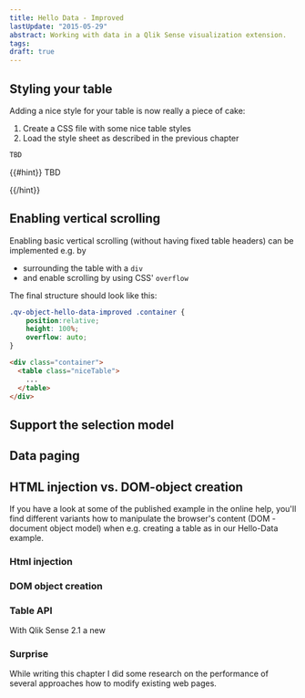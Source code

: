 ```yaml
---
title: Hello Data - Improved
lastUpdate: "2015-05-29"
abstract: Working with data in a Qlik Sense visualization extension.
tags:
draft: true
---
```


## Styling your table
Adding a nice style for your table is now really a piece of cake:

1. Create a CSS file with some nice table styles
2. Load the style sheet as described in the previous chapter

```css
TBD

```

{{#hint}}
TBD
	
{{/hint}}

## Enabling vertical scrolling

Enabling basic vertical scrolling (without having fixed table headers) can be implemented e.g. by

* surrounding the table with a `div`
* and enable scrolling by using CSS' `overflow`

The final structure should look like this:

```css 
.qv-object-hello-data-improved .container {
	position:relative;
	height: 100%;
	overflow: auto;
}
```

```html
<div class="container">
  <table class="niceTable">
  	...
  </table>
</div>
```

## Support the selection model

## Data paging

## HTML injection vs. DOM-object creation
If you have a look at some of the published example in the online help, you'll find different variants how to manipulate the browser's content (DOM - document object model) when e.g. creating a table as in our Hello-Data example.

### Html injection

### DOM object creation

### Table API
With Qlik Sense 2.1 a new 

### Surprise
While writing this chapter I did some research on the performance of several approaches how to modify existing web pages.

